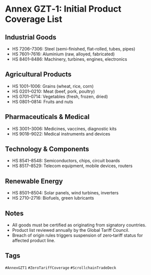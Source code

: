 # Annex GZT‑1: Initial Product Coverage List

## Industrial Goods
- HS 7206–7306: Steel (semi-finished, flat-rolled, tubes, pipes)
- HS 7601–7616: Aluminium (raw, alloyed, fabricated)
- HS 8401–8486: Machinery, turbines, engines, electronics

## Agricultural Products
- HS 1001–1006: Grains (wheat, rice, corn)
- HS 0201–0210: Meat (beef, pork, poultry)
- HS 0701–0714: Vegetables (fresh, frozen, dried)
- HS 0801–0814: Fruits and nuts

## Pharmaceuticals & Medical
- HS 3001–3006: Medicines, vaccines, diagnostic kits
- HS 9018–9022: Medical instruments and devices

## Technology & Components
- HS 8541–8548: Semiconductors, chips, circuit boards
- HS 8517–8529: Telecom equipment, mobile devices, routers

## Renewable Energy
- HS 8501–8504: Solar panels, wind turbines, inverters
- HS 2710–2716: Biofuels, green lubricants

## Notes
- All goods must be certified as originating from signatory countries.
- Product list reviewed annually by the Global Tariff Council.
- Breach of origin rules triggers suspension of zero‑tariff status for affected product line.

## Tags
`#AnnexGZT1` `#ZeroTariffCoverage` `#ScrollchainTradeDeck`

